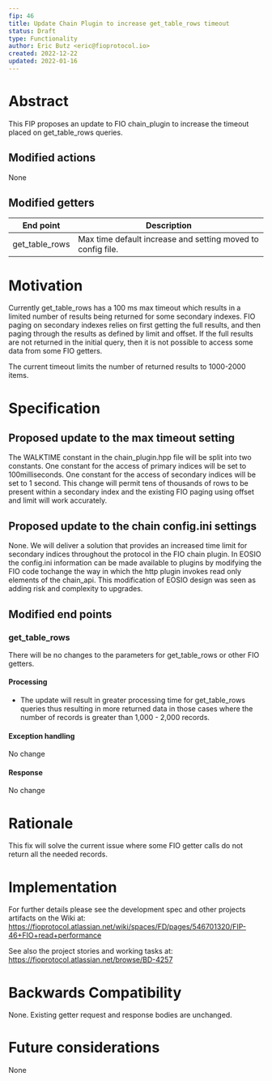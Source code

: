 ```yaml
---
fip: 46
title: Update Chain Plugin to increase get_table_rows timeout
status: Draft
type: Functionality
author: Eric Butz <eric@fioprotocol.io>
created: 2022-12-22
updated: 2022-01-16
---
```


# Abstract
This FIP proposes an update to FIO chain_plugin to increase the timeout placed on get_table_rows queries.

## Modified actions
None

## Modified getters
|End point|Description|
|---|---|
|get_table_rows|Max time default increase and setting moved to config file.|

# Motivation
Currently get_table_rows has a 100 ms max timeout which results in a limited number of results being returned for some secondary indexes. FIO paging on secondary indexes relies on first getting the full results, and then paging through the results as defined by limit and offset. If the full results are not returned in the initial query, then it is not possible to access some data from some FIO getters. 

The current timeout limits the number of returned results to 1000-2000 items.

# Specification

## Proposed update to the max timeout setting
The WALKTIME constant in the chain_plugin.hpp file will be split into two constants. One constant for the access of primary indices will be set to 100milliseconds. One constant for the access of secondary indices will be set to 1 second. This change will permit tens of thousands of rows to be present within a secondary index and the existing FIO paging using offset and limit will work accurately.

## Proposed update to the chain config.ini settings
None. We will deliver a solution that provides an increased time limit for secondary indices throughout the protocol in the FIO chain plugin. In EOSIO the config.ini information can be made available to plugins by modifying the FIO code tochange the way in which the http plugin invokes read only elements of the chain_api. This modification of EOSIO design was seen as adding risk and complexity to upgrades. 

## Modified end points

### get_table_rows
There will be no changes to the parameters for get_table_rows or other FIO getters.

#### Processing
* The update will result in greater processing time for get_table_rows queries thus resulting in more returned data in those cases where the number of records is greater than 1,000 - 2,000 records.

#### Exception handling
No change

#### Response
No change

# Rationale
This fix will solve the current issue where some FIO getter calls do not return all the needed records.

# Implementation
For further details please see the development spec and other projects artifacts on the Wiki at: 
https://fioprotocol.atlassian.net/wiki/spaces/FD/pages/546701320/FIP-46+FIO+read+performance

See also the project stories and working tasks at:
https://fioprotocol.atlassian.net/browse/BD-4257

# Backwards Compatibility
None. Existing getter request and response bodies are unchanged.

# Future considerations
None

